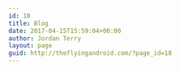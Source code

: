 ```yaml
---
id: 18
title: Blog
date: 2017-04-15T15:59:04+00:00
author: Jordan Terry
layout: page
guid: http://theflyingandroid.com/?page_id=18
---
```

